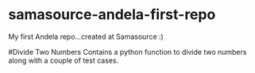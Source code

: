 # samasource-andela-first-repo
My first Andela repo...created at Samasource :)

#Divide Two Numbers
Contains a python function to divide two numbers along with a couple of test cases.
